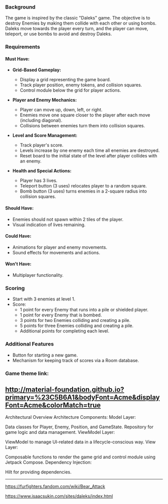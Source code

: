 
### Background
The game is inspired by the classic "Daleks" game. The objective is to destroy Enemies by making them collide with each other or using bombs. Daleks move towards the player every turn, and the player can move, teleport, or use bombs to avoid and destroy Daleks.

### Requirements

#### Must Have:
- **Grid-Based Gameplay:**
  - Display a grid representing the game board.
  - Track player position, enemy tokens, and collision squares.
  - Control module below the grid for player actions.

- **Player and Enemy Mechanics:**
  - Player can move up, down, left, or right.
  - Enemies move one square closer to the player after each move (including diagonal).
  - Collisions between enemies turn them into collision squares.

- **Level and Score Management:**
  - Track player's score.
  - Levels increase by one enemy each time all enemies are destroyed.
  - Reset board to the initial state of the level after player collides with an enemy.

- **Health and Special Actions:**
  - Player has 3 lives.
  - Teleport button (3 uses) relocates player to a random square.
  - Bomb button (3 uses) turns enemies in a 2-square radius into collision squares.

#### Should Have:
- Enemies should not spawn within 2 tiles of the player.
- Visual indication of lives remaining.

#### Could Have:
- Animations for player and enemy movements.
- Sound effects for movements and actions.

#### Won't Have:
- Multiplayer functionality.

### Scoring
- Start with 3 enemies at level 1.
- Score:
  + 1 point for every Enemy that runs into a pile or shielded player.
  + 1 point for every Enemy that is bombed.
  + 3 points for two Enemies colliding and creating a pile.
  + 5 points for three Enemies colliding and creating a pile.
  + Additional points for completing each level.

### Additional Features
- Button for starting a new game.
- Mechanism for keeping track of scores via a Room database.

### Game theme link:
http://material-foundation.github.io?primary=%23C5B6A1&bodyFont=Acme&displayFont=Acme&colorMatch=true
----------------

Architectural Overview
Architecture Components:
Model Layer:

Data classes for Player, Enemy, Position, and GameState.
Repository for game logic and data management.
ViewModel Layer:

ViewModel to manage UI-related data in a lifecycle-conscious way.
View Layer:

Composable functions to render the game grid and control module using Jetpack Compose.
Dependency Injection:

Hilt for providing dependencies.


-----

https://furfighters.fandom.com/wiki/Bear_Attack

https://www.isaacsukin.com/sites/daleks/index.html
